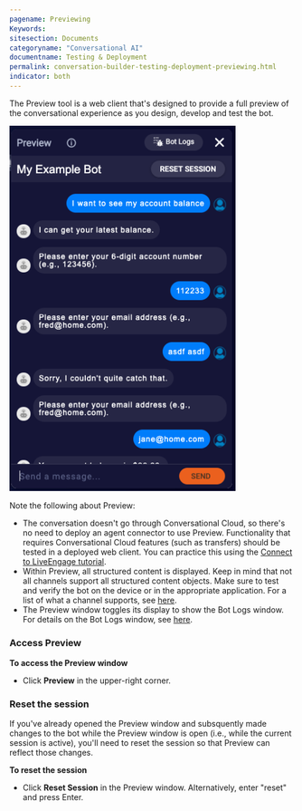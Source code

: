 ```yaml
---
pagename: Previewing
Keywords:
sitesection: Documents
categoryname: "Conversational AI"
documentname: Testing & Deployment
permalink: conversation-builder-testing-deployment-previewing.html
indicator: both
---
```


The Preview tool is a web client that's designed to provide a full preview of the conversational experience as you design, develop and test the bot.

<img class="fancyimage" style="width:400px" src="img/ConvoBuilder/preview.png">

Note the following about Preview:

- The conversation doesn't go through Conversational Cloud, so there's no need to deploy an agent connector to use Preview. Functionality that requires Conversational Cloud features (such as transfers) should be tested in a deployed web client. You can practice this using the [Connect to LiveEngage tutorial](conversation-builder-tutorials-guides-getting-started.html).
- Within Preview, all structured content is displayed. Keep in mind that not all channels support all structured content objects. Make sure to test and verify the bot on the device or in the appropriate application. For a list of what a channel supports, see [here](conversation-builder-interactions-interaction-support.html).
- The Preview window toggles its display to show the Bot Logs window. For details on the Bot Logs window, see [here](conversation-builder-testing-deployment-debugging.html).

### Access Preview
**To access the Preview window**
- Click **Preview** in the upper-right corner.

### Reset the session

If you've already opened the Preview window and subsquently made changes to the bot while the Preview window is open (i.e., while the current session is active), you'll need to reset the session so that Preview can reflect those changes.

**To reset the session**
- Click **Reset Session** in the Preview window. Alternatively, enter "reset" and press Enter.



